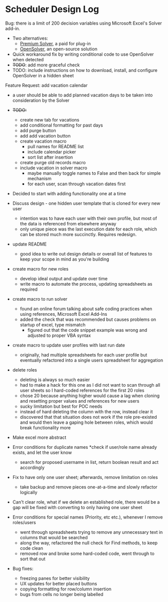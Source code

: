 # Scheduler Design Log

Bug: there is a limit of 200 decision variables using Microsoft Excel's Solver add-in. 
- Two alternatives:
  - [Premium Solver](https://www.solver.com/premium-solver%C2%AE-platform), a paid for plug-in
  - [OpenSolver](https://opensolver.org/), an open-source solution
- Quick workaround fix by writing conditional code to use OpenSolver when detected
- ~~TODO~~: add more graceful check
- TODO: include instructions on how to download, install, and configure OpenSolver in a hidden sheet


Feature Request: add vacation calendar
- a user should be able to add planned vacation days to be taken into consideration by the Solver
- ~~TODO:~~
  - create new tab for vacations
  - add conditional formatting for past days
  - add purge button
  - add add vacation button
  - create vacation macro
    - pull names for README list
    - include calendar picker
    - sort list after insertion
  - create purge old records macro
  - include vacation in solver macro
    - maybe manually toggle names to False and then back for simple mechanism
    - for each user, scan through vacation dates first


- Decided to start with adding functionality one at a time
- Discuss design - one hidden user template that is cloned for every new user
  - intention was to have each user with their own profile, but most of the data is referenced from elsewhere anyway
  - only unique piece was the last execution date for each role, which can be stored much more succinctly. Requires redesign.

- update README
  - good idea to write out design details or overall list of features to keep your scope in mind as you're building
- create macro for new roles
  - develop ideal output and update over time
  - write macro to automate the process, updating spreadsheets as required
- create macro to run solver
  - found an online forum talking about safe coding practices when using references, Microsoft Excel Add-Ins
  - added the check that was recommended but causes problems on startup of excel, type mismatch
    - figured out that the code snippet example was wrong and adjusted to proper VBA syntax
- create macro to update user profiles with last run date
  - originally, had multiple spreadsheets for each user profile but eventually refactored into a single users spreadsheet for aggregation
- delete roles
  - deleting is always so much easier
  - had to make a hack for this one as I did not want to scan through all user sheets so I hard-coded references for the first 20 roles
  - chose 20 because anything higher would cause a lag when cloning and resetting proper values and references for new users
  - sucky limitation but best for POC needs
  - instead of hard deleting the column with the row, instead clear it
  - discovered that that situation does not work if the role pre-existed and would then leave a gaping hole between roles, which would break functionality more
- Make excel more abstract					
- Error conditions for duplicate names					*check if user/role name already exists, and let the user know
  - search for proposed username in list, return boolean result and act accordingly
- Fix to have only one user sheet; afterwards, remove limitation on roles
  - take backup and remove pieces one-at-a-time and slowly refactor logically
- Can't clear role, what if we delete an established role, there would be a gap					will be fixed with converting to only having one user sheet
- Error conditions for special names (Priority, etc etc.), whenever I remove roles/users	 
  - went through spreadsheets trying to remove any unnecessary text in columns that would be searched
  - along the way, refactored the null check for Find methods, to keep code clean
  - removed row and broke some hard-coded code, went through to sort that out 
- Bug fixes:
  - freezing panes for better visibility
  - UX updates for better placed buttons
  - copying formatting for row/column insertion
  - bugs from cells no longer being labelled
